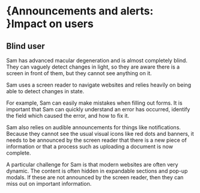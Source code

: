 # {Announcements and alerts: }Impact on users

## Blind user
Sam has advanced macular degeneration and is almost completely blind. They can vaguely detect changes in light, so they are aware there is a screen in front of them, but they cannot see anything on it.

Sam uses a screen reader to navigate websites and relies heavily on being able to detect changes in state.

For example, Sam can easily make mistakes when filling out forms. It is important that Sam can quickly understand an error has occurred, identify the field which caused the error, and how to fix it.

Sam also relies on audible announcements for things like notifications. Because they cannot see the usual visual icons like red dots and banners, it needs to be announced by the screen reader that there is a new piece of information or that a process such as uploading a document is now complete.

A particular challenge for Sam is that modern websites are often very dynamic. The content is often hidden in expandable sections and pop-up modals. If these are not announced by the screen reader, then they can miss out on important information.
